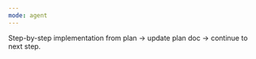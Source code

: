 ```yaml
---
mode: agent
---
```

Step-by-step implementation from plan → update plan doc → continue to next step.